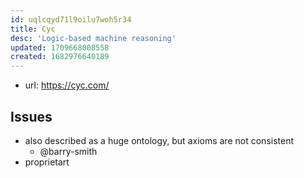 ```yaml
---
id: uqlcqyd71l9oilu7woh5r34
title: Cyc
desc: 'Logic-based machine reasoning'
updated: 1709668008558
created: 1682976640189
---
```


- url: https://cyc.com/

## Issues

- also described as a huge ontology, but axioms are not consistent
  - @barry-smith
- proprietart
